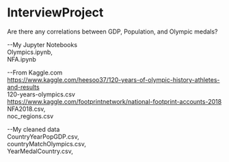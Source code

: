 # InterviewProject
Are there any correlations between GDP, Population, and Olympic medals?

--My Jupyter Notebooks <br>
Olympics.ipynb,  
NFA.ipynb  

--From Kaggle.com <br>
https://www.kaggle.com/heesoo37/120-years-of-olympic-history-athletes-and-results  
120-years-olympics.csv  
https://www.kaggle.com/footprintnetwork/national-footprint-accounts-2018  
NFA2018.csv,  
noc_regions.csv  

--My cleaned data <br>
CountryYearPopGDP.csv,  
countryMatchOlympics.csv,  
YearMedalCountry.csv,  
